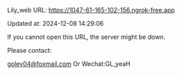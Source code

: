 Lily_web URL: https://1047-61-165-102-156.ngrok-free.app

Updated at: 2024-12-08 14:29:06

If you cannot open this URL, the server might be down.

Please contact: 

goley04@foxmail.com Or Wechat:GL_yeaH